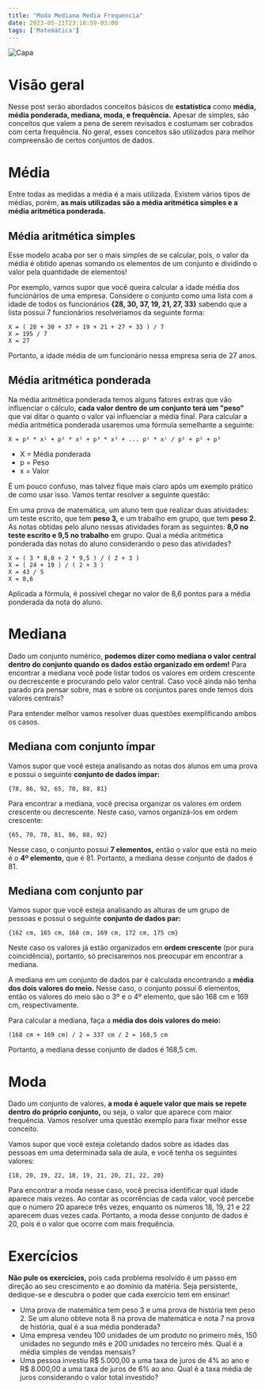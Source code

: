 ```yaml
---
title: "Moda Mediana Media Frequencia"
date: 2023-05-21T23:18:59-03:00
tags: ['Matemática']
---
```


![Capa](https://static.preparaenem.com/2023/01/oculos-e-xicara-de-cafe-proximos-a-um-caderno-com-um-grafico-indicando-desvio-padrao.jpg)

# Visão geral

Nesse post serão abordados conceitos básicos de **estatística** como **média, média ponderada, mediana, moda, e frequência.** 
Apesar de simples, são conceitos que valem a pena de serem revisados e costumam ser cobrados com certa frequência. No geral, 
esses conceitos são utilizados para melhor compreensão de certos conjuntos de dados.

# Média

Entre todas as medidas a média é a mais utilizada. Existem vários tipos de médias, porém, **as mais utilizadas são a média aritmética 
simples e a média aritmética ponderada.** 

## Média aritmética simples

Esse modelo acaba por ser o mais simples de se calcular, pois, o valor da média é obtido apenas somando os elementos de um 
conjunto e dividindo o valor pela quantidade de elementos! 

Por exemplo, vamos supor que você queira calcular a idade média 
dos funcionários de uma empresa. Considere o conjunto como uma lista com a idade de todos os funcionários **{28, 30, 37, 19, 21, 27, 33}** 
sabendo que a lista possui 7 funcionários resolveriamos da seguinte forma:

```
X = ( 28 + 30 + 37 + 19 + 21 + 27 + 33 ) / 7
X = 195 / 7
X = 27
```

Portanto, a idade média de um funcionário nessa empresa seria de 27 anos.

## Média aritmética ponderada

Na média aritmética ponderada temos alguns fatores extras que vão influenciar o cálculo, **cada valor dentro de um conjunto terá 
um "peso"** que vai ditar o quanto o valor vai influenciar a média final. Para calcular a média aritmética ponderada usaremos 
uma fórmula semelhante a seguinte:

```
X = p¹ * x¹ + p² * x² + p³ * x³ + ... pⁱ * xⁱ / p¹ + p² + p³
```

- X = Média ponderada
- p = Peso
- x = Valor

É um pouco confuso, mas talvez fique mais claro após um exemplo prático de como usar isso. Vamos tentar resolver a seguinte questão:

Em uma prova de matemática, um aluno tem que realizar duas atividades: um teste escrito, que tem **peso 3,** e um trabalho em grupo, 
que tem **peso 2.** As notas obtidas pelo aluno nessas atividades foram as seguintes: **8,0 no teste escrito e 9,5 no trabalho** em 
grupo. Qual a média aritmética ponderada das notas do aluno considerando o peso das atividades?

```
X = ( 3 * 8,0 + 2 * 9,5 ) / ( 2 + 3 )
X = ( 24 + 19 ) / ( 2 + 3 )
X = 43 / 5
X = 8,6
```

Aplicada a fórmula, é possível chegar no valor de 8,6 pontos para a média ponderada da nota do aluno.

# Mediana

Dado um conjunto numérico, **podemos dizer como mediana o valor central dentro do conjunto quando os dados estão organizado em ordem!** 
Para encontrar a mediana você pode listar todos os valores em ordem crescente ou decrescente e procurando pelo valor central. 
Caso você ainda não tenha parado pra pensar sobre, mas e sobre os conjuntos pares onde temos dois valores centrais? 

Para entender melhor vamos resolver duas questões exemplificando ambos os casos.

## Mediana com conjunto ímpar

Vamos supor que você esteja analisando as notas dos alunos em uma prova e possui o seguinte **conjunto de dados ímpar:**

```
{78, 86, 92, 65, 70, 88, 81}
```

Para encontrar a mediana, você precisa organizar os valores em ordem crescente ou decrescente. Neste caso, vamos organizá-los 
em ordem crescente:

```
{65, 70, 78, 81, 86, 88, 92}
```

Nesse caso, o conjunto possui **7 elementos,** então o valor que está no meio é o **4º elemento,** que é 81. Portanto, a 
mediana desse conjunto de dados é 81.

## Mediana com conjunto par

Vamos supor que você esteja analisando as alturas de um grupo de pessoas e possui o seguinte **conjunto de dados par:**

```
{162 cm, 165 cm, 168 cm, 169 cm, 172 cm, 175 cm}
```

Neste caso os valores já estão organizados em **ordem crescente** (por pura coincidência), portanto, só precisaremos nos 
preocupar em encontrar a mediana.

A mediana em um conjunto de dados par é calculada encontrando a **média dos dois valores do meio.** Nesse caso, o conjunto 
possui 6 elementos, então os valores do meio são o 3º e o 4º elemento, que são 168 cm e 169 cm, respectivamente.

Para calcular a mediana, faça a **média dos dois valores do meio:**

```
(168 cm + 169 cm) / 2 = 337 cm / 2 = 168,5 cm
```

Portanto, a mediana desse conjunto de dados é 168,5 cm.

# Moda

Dado um conjunto de valores, **a moda é aquele valor que mais se repete dentro do próprio conjunto,** ou seja, o valor que aparece 
com maior frequência. Vamos resolver uma questão exemplo para fixar melhor esse conceito.

Vamos supor que você esteja coletando dados sobre as idades das pessoas em uma determinada sala de aula, e você tenha os seguintes 
valores:

```
{18, 20, 19, 22, 18, 19, 21, 20, 21, 22, 20}
```

Para encontrar a moda nesse caso, você precisa identificar qual idade aparece mais vezes. Ao contar as ocorrências de cada valor, 
você percebe que o número 20 aparece três vezes, enquanto os números 18, 19, 21 e 22 aparecem duas vezes cada. Portanto, a moda 
desse conjunto de dados é 20, pois é o valor que ocorre com mais frequência.

# Exercícios

**Não pule os exercícios,** pois cada problema resolvido é um passo em direção ao seu crescimento e ao domínio da matéria. 
Seja persistente, dedique-se e descubra o poder que cada exercício tem em ensinar!

- Uma prova de matemática tem peso 3 e uma prova de história tem peso 2. Se um aluno obteve nota 8 na prova de matemática e nota 
7 na prova de história, qual é a sua média ponderada?
- Uma empresa vendeu 100 unidades de um produto no primeiro mês, 150 unidades no segundo mês e 200 unidades no terceiro mês. 
Qual é a média simples de vendas mensais?
- Uma pessoa investiu R$ 5.000,00 a uma taxa de juros de 4% ao ano e R$ 8.000,00 a uma taxa de juros de 6% ao ano. Qual é a taxa 
média de juros considerando o valor total investido?
